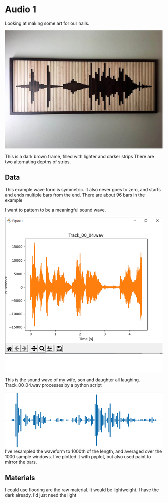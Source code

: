 # Audio 1 #

Looking at making some art for our halls.

![Example of what I want to build](./readme_img/pin.jpg)

This is a dark brown frame, filled with lighter and darker strips
There are two alternating depths of strips.


## Data ##

This example wave form is symmetric.
It also never goes to zero, and starts and ends multiple bars from the end.
There are about 96 bars in the example

I want to pattern to be a meaningful sound wave.

![Example of what I want to build](./readme_img/Track01_04.png)

This is the sound wave of my wife, son and daughter all laughing.
Track_00_04.wav processes by a python script

![Example of what I want to build](./readme_img/Track01_04_bar.png)
I've resampled the waveform to 1000th of the length, and averaged over the 1000 sample windows.
I've plotted it with pyplot, but also used paint to mirror the bars.

## Materials ##

I could use flooring are the raw material. It would  be lightweight.
I have the dark already. I'd just need the light